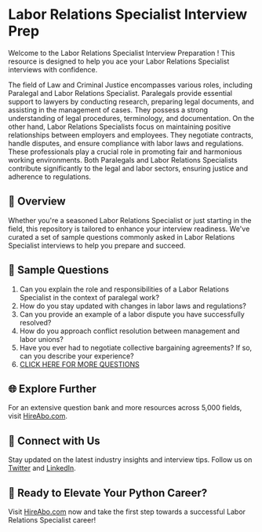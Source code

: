# Labor Relations Specialist Interview Prep

Welcome to the Labor Relations Specialist Interview Preparation ! This resource is designed to help you ace your Labor Relations Specialist interviews with confidence.

The field of Law and Criminal Justice encompasses various roles, including Paralegal and Labor Relations Specialist. Paralegals provide essential support to lawyers by conducting research, preparing legal documents, and assisting in the management of cases. They possess a strong understanding of legal procedures, terminology, and documentation. On the other hand, Labor Relations Specialists focus on maintaining positive relationships between employers and employees. They negotiate contracts, handle disputes, and ensure compliance with labor laws and regulations. These professionals play a crucial role in promoting fair and harmonious working environments. Both Paralegals and Labor Relations Specialists contribute significantly to the legal and labor sectors, ensuring justice and adherence to regulations.

## 🚀 Overview

Whether you're a seasoned Labor Relations Specialist or just starting in the field, this repository is tailored to enhance your interview readiness. We've curated a set of sample questions commonly asked in Labor Relations Specialist interviews to help you prepare and succeed.

## 📝 Sample Questions

1. Can you explain the role and responsibilities of a Labor Relations Specialist in the context of paralegal work?
2. How do you stay updated with changes in labor laws and regulations?
3. Can you provide an example of a labor dispute you have successfully resolved?
4. How do you approach conflict resolution between management and labor unions?
5. Have you ever had to negotiate collective bargaining agreements? If so, can you describe your experience?
6. [CLICK HERE FOR MORE QUESTIONS](https://hireabo.com/job/9_2_40/Labor%20Relations%20Specialist)

## 🌐 Explore Further

For an extensive question bank and more resources across 5,000 fields, visit [HireAbo.com](https://www.hireabo.com).

## 📱 Connect with Us

Stay updated on the latest industry insights and interview tips. Follow us on [Twitter](https://twitter.com/hireabo) and [LinkedIn](https://www.linkedin.com/in/hire-abo-3609972a8/).

## 🚀 Ready to Elevate Your Python Career?

Visit [HireAbo.com](https://www.hireabo.com) now and take the first step towards a successful Labor Relations Specialist career!